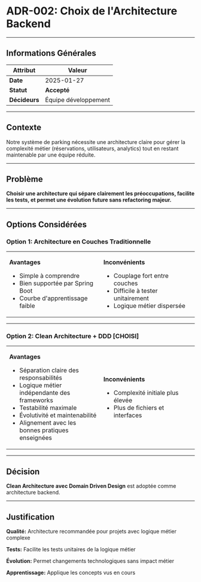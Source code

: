 # ADR-002: Choix de l'Architecture Backend

---

## Informations Générales

| **Attribut** | **Valeur** |
|--------------|------------|
| **Date** | 2025-01-27 |
| **Statut** | **Accepté** |
| **Décideurs** | Équipe développement |

---

## Contexte

Notre système de parking nécessite une architecture claire pour gérer la complexité métier (réservations, utilisateurs, analytics) tout en restant maintenable par une équipe réduite.

---

## Problème

**Choisir une architecture qui sépare clairement les préoccupations, facilite les tests, et permet une évolution future sans refactoring majeur.**

---

## Options Considérées

### Option 1: Architecture en Couches Traditionnelle

<table>
<tr>
<td width="50%">

**Avantages**
- Simple à comprendre
- Bien supportée par Spring Boot
- Courbe d'apprentissage faible

</td>
<td width="50%">

**Inconvénients**
- Couplage fort entre couches
- Difficile à tester unitairement
- Logique métier dispersée

</td>
</tr>
</table>

---

### Option 2: Clean Architecture + DDD **[CHOISI]**

<table>
<tr>
<td width="50%">

**Avantages**
- Séparation claire des responsabilités
- Logique métier indépendante des frameworks
- Testabilité maximale
- Évolutivité et maintenabilité
- Alignement avec les bonnes pratiques enseignées

</td>
<td width="50%">

**Inconvénients**
- Complexité initiale plus élevée
- Plus de fichiers et interfaces

</td>
</tr>
</table>

---

## Décision

**Clean Architecture avec Domain Driven Design** est adoptée comme architecture backend.

---

## Justification

**Qualité:** Architecture recommandée pour projets avec logique métier complexe

**Tests:** Facilite les tests unitaires de la logique métier

**Évolution:** Permet changements technologiques sans impact métier

**Apprentissage:** Applique les concepts vus en cours
